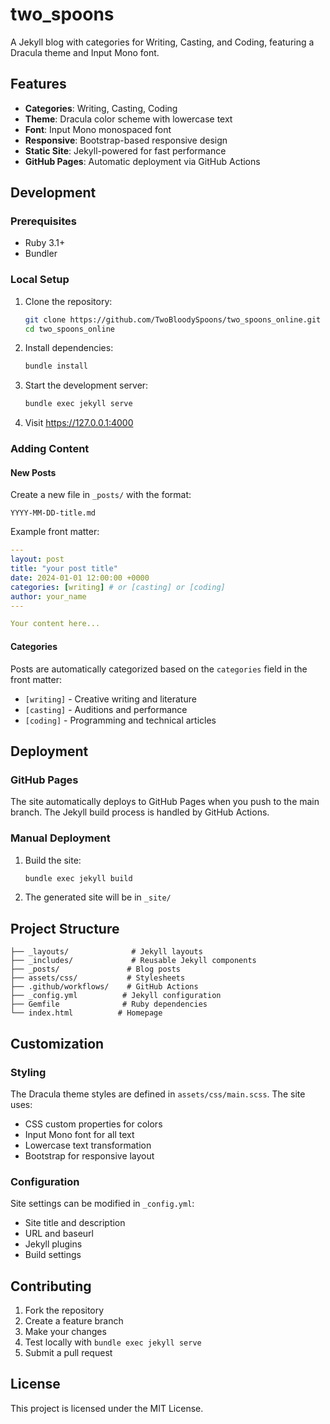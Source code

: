 # two_spoons

A Jekyll blog with categories for Writing, Casting, and Coding, featuring a Dracula theme and Input Mono font.

## Features

- **Categories**: Writing, Casting, Coding
- **Theme**: Dracula color scheme with lowercase text
- **Font**: Input Mono monospaced font
- **Responsive**: Bootstrap-based responsive design
- **Static Site**: Jekyll-powered for fast performance
- **GitHub Pages**: Automatic deployment via GitHub Actions

## Development

### Prerequisites

- Ruby 3.1+
- Bundler

### Local Setup

1. Clone the repository:
   ```bash
   git clone https://github.com/TwoBloodySpoons/two_spoons_online.git
   cd two_spoons_online
   ```

2. Install dependencies:
   ```bash
   bundle install
   ```

3. Start the development server:
   ```bash
   bundle exec jekyll serve
   ```

4. Visit https://127.0.0.1:4000

### Adding Content

#### New Posts

Create a new file in `_posts/` with the format:
```
YYYY-MM-DD-title.md
```

Example front matter:
```yaml
---
layout: post
title: "your post title"
date: 2024-01-01 12:00:00 +0000
categories: [writing] # or [casting] or [coding]
author: your_name
---

Your content here...
```

#### Categories

Posts are automatically categorized based on the `categories` field in the front matter:
- `[writing]` - Creative writing and literature
- `[casting]` - Auditions and performance
- `[coding]` - Programming and technical articles

## Deployment

### GitHub Pages

The site automatically deploys to GitHub Pages when you push to the main branch. The Jekyll build process is handled by GitHub Actions.

### Manual Deployment

1. Build the site:
   ```bash
   bundle exec jekyll build
   ```

2. The generated site will be in `_site/`

## Project Structure

```
├── _layouts/              # Jekyll layouts
├── _includes/             # Reusable Jekyll components
├── _posts/               # Blog posts
├── assets/css/           # Stylesheets
├── .github/workflows/    # GitHub Actions
├── _config.yml          # Jekyll configuration
├── Gemfile              # Ruby dependencies
└── index.html          # Homepage
```

## Customization

### Styling

The Dracula theme styles are defined in `assets/css/main.scss`. The site uses:
- CSS custom properties for colors
- Input Mono font for all text
- Lowercase text transformation
- Bootstrap for responsive layout

### Configuration

Site settings can be modified in `_config.yml`:
- Site title and description
- URL and baseurl
- Jekyll plugins
- Build settings

## Contributing

1. Fork the repository
2. Create a feature branch
3. Make your changes
4. Test locally with `bundle exec jekyll serve`
5. Submit a pull request

## License

This project is licensed under the MIT License.